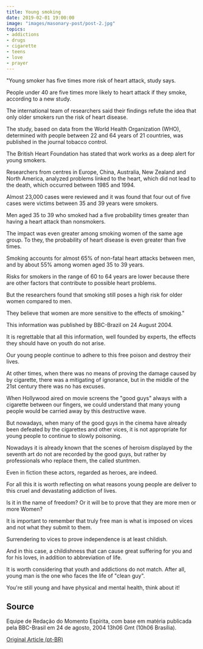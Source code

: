 ```yaml
---
title: Young smoking
date: 2019-02-01 19:00:00
image: "images/masonary-post/post-2.jpg"
topics: 
- addictions
- drugs
- cigarette
- teens
- love
- prayer
---
```


"Young smoker has five times more risk of heart attack, study says.

People under 40 are five times more likely to 
heart attack if they smoke, according to a new study.

The international team of researchers said their findings refute the 
idea that only older smokers run the risk of heart disease.

The study, based on data from the World Health Organization (WHO), determined with 
people between 22 and 64 years of 21 countries, was published in the journal tobacco
control.

The British Heart Foundation has stated that work works as a
deep alert for young smokers.

Researchers from centres in Europe, China, Australia, New Zealand and
North America, analyzed problems linked to the heart, which did not lead to the 
death, which occurred between 1985 and 1994.

Almost 23,000 cases were reviewed and it was found that four out of five cases were 
victims between 35 and 39 years were smokers.

Men aged 35 to 39 who smoked had a five probability
times greater than having a heart attack than nonsmokers.

The impact was even greater among smoking women of the same age group. To 
they, the probability of heart disease is even greater than five times.

Smoking accounts for almost 65% of non-fatal heart attacks between 
men, and by about 55% among women aged 35 to 39 years.

Risks for smokers in the range of 60 to 64 years are lower because there are other 
factors that contribute to possible heart problems.

But the researchers found that smoking still poses a high risk 
for older women compared to men.

They believe that women are more sensitive to the effects of smoking."

This information was published by BBC-Brazil on 24 August 2004.

It is regrettable that all this information, well founded by experts, 
the effects they should have on youth do not arise.

Our young people continue to adhere to this free poison and destroy their lives.

At other times, when there was no means of proving the damage caused by 
by cigarette, there was a mitigating of ignorance, but in the middle of the 21st century there was no
has excuses.

When Hollywood aired on movie screens the "good guys" always with a cigarette
between our fingers, we could understand that many young people would be carried away by this
destructive wave.

But nowadays, when many of the good guys in the cinema have already been defeated by the 
cigarettes and other vices, it is not appropriate for young people to continue to
slowly poisoning.

Nowadays it is already known that the scenes of heroism displayed by the seventh art do not 
are recorded by the good guys, but rather by professionals who replace them, the
called stuntmen.

Even in fiction these actors, regarded as heroes, are indeed.

For all this it is worth reflecting on what reasons young people are 
deliver to this cruel and devastating addiction of lives.

Is it in the name of freedom? Or it will be to prove that they are more men or more 
Women?

It is important to remember that truly free man is what is imposed on 
vices and not what they submit to them.

Surrendering to vices to prove independence is at least childish.

And in this case, a childishness that can cause great suffering for you and
for his loves, in addition to abbreviation of life.

It is worth considering that youth and addictions do not match. After all, young man is 
the one who faces the life of "clean guy".

You're still young and have physical and mental health, think about it!

## Source
Equipe de Redação do Momento Espírita, com base em matéria publicada pela
BBC-Brasil em 24 de agosto, 2004 13h06 Gmt (10h06 Brasília).


[Original Article (pt-BR)](http://momento.com.br/pt/ler_texto.php?id=1146)
